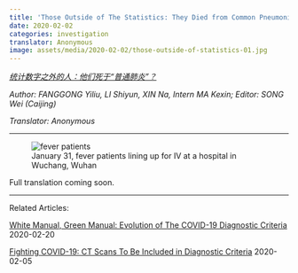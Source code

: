 ```yaml
---
title: 'Those Outside of The Statistics: They Died from Common Pneumonia? (coming soon)'
date: 2020-02-02
categories: investigation
translator: Anonymous
image: assets/media/2020-02-02/those-outside-of-statistics-01.jpg
---
```


*[统计数字之外的人：他们死于“普通肺炎”？](https://club.6parkbbs.com/bolun/index.php?app=forum&act=threadview&tid=15627817)*

*Author: FANGGONG Yiliu, LI Shiyun, XIN Na, Intern MA Kexin; Editor: SONG Wei (Caijing)*

*Translator: Anonymous*

---

<figure>
  <img src="/assets/media/2020-02-02/those-outside-of-statistics-01.jpg" alt="fever patients"/>
  <figcaption>January 31, fever patients lining up for IV at a hospital in Wuchang, Wuhan</figcaption>
</figure>

Full translation coming soon.

---

Related Articles:

[White Manual, Green Manual: Evolution of The COVID-19 Diagnostic Criteria](/articles/2020/02/20/White-Manual-Green-Manual) 2020-02-20

[Fighting COVID-19: CT Scans To Be Included in Diagnostic Criteria](/articles/2020/02/05/Fighting-COVID-19) 2020-02-05
